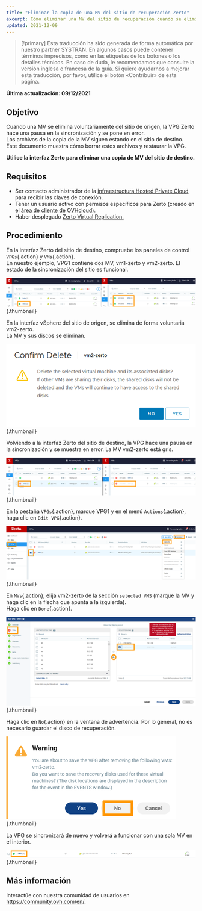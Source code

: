 ```yaml
---
title: "Eliminar la copia de una MV del sitio de recuperación Zerto"
excerpt: Cómo eliminar una MV del sitio de recuperación cuando se elimina del sitio de origen
updated: 2021-12-09
---
```


> [!primary]
> Esta traducción ha sido generada de forma automática por nuestro partner SYSTRAN. En algunos casos puede contener términos imprecisos, como en las etiquetas de los botones o los detalles técnicos. En caso de duda, le recomendamos que consulte la versión inglesa o francesa de la guía. Si quiere ayudarnos a mejorar esta traducción, por favor, utilice el botón «Contribuir» de esta página.
>

**Última actualización: 09/12/2021**

## Objetivo

Cuando una MV se elimina voluntariamente del sitio de origen, la VPG Zerto hace una pausa en la sincronización y se pone en error.<br>
Los archivos de la copia de la MV siguen estando en el sitio de destino.<br>
Este documento muestra cómo borrar estos archivos y restaurar la VPG.

**Utilice la interfaz Zerto para eliminar una copia de MV del sitio de destino.**

## Requisitos

- Ser contacto administrador de la [infraestructura Hosted Private Cloud](https://www.ovhcloud.com/es/enterprise/products/hosted-private-cloud/) para recibir las claves de conexión.
- Tener un usuario activo con permisos específicos para Zerto (creado en el [área de cliente de OVHcloud](https://ca.ovh.com/auth/?action=gotomanager&from=https://www.ovh.com/world/&ovhSubsidiary=ws)).
- Haber desplegado [Zerto Virtual Replication.](/pages/hosted_private_cloud/hosted_private_cloud_powered_by_vmware/zerto_virtual_replication_as_a_service)

## Procedimiento

En la interfaz Zerto del sitio de destino, compruebe los paneles de control `VPGs`{.action} y `VMs`{.action}.<br>
En nuestro ejemplo, VPG1 contiene dos MV, vm1-zerto y vm2-zerto. El estado de la sincronización del sitio es funcional.

![Dash](images/en01sync.png){.thumbnail}

En la interfaz vSphere del sitio de origen, se elimina de forma voluntaria vm2-zerto.<br>
La MV y sus discos se eliminan.

![VM](images/en02vmdelete.png){.thumbnail}

Volviendo a la interfaz Zerto del sitio de destino, la VPG hace una pausa en la sincronización y se muestra en error. La MV vm2-zerto está gris.

![VM](images/en03vpgerror.png){.thumbnail}

En la pestaña `VPGs`{.action}, marque VPG1 y en el menú `Actions`{.action}, haga clic en `Edit VPG`{.action}.

![VPG](images/en04vpgedit.png){.thumbnail}

En `MVs`{.action}, elija vm2-zerto de la sección `selected VMS` (marque la MV y haga clic en la flecha que apunta a la izquierda).<br>
Haga clic en `Done`{.action}.

![VPG](images/en05vpgremove.png){.thumbnail}

Haga clic en `No`{.action} en la ventana de advertencia. Por lo general, no es necesario guardar el disco de recuperación.

![VPG](images/en06warning.png){.thumbnail}

La VPG se sincronizará de nuevo y volverá a funcionar con una sola MV en el interior.

![DONE](images/en07green.png){.thumbnail}

## Más información

Interactúe con nuestra comunidad de usuarios en <https://community.ovh.com/en/>.
